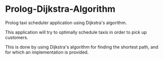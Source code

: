 # Prolog-Dijkstra-Algorithm
Prolog taxi scheduler application using Dijkstra's algorithm.

This application will try to optimally schedule taxis in order to pick up customers.

This is done by using Dijkstra's algorithm for finding the shortest path, and for which an implementation is provided.
